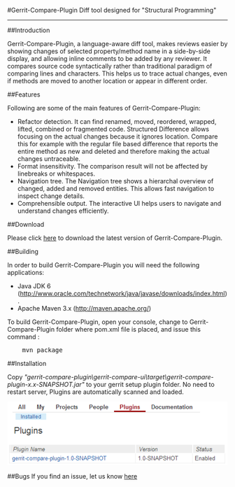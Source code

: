 #Gerrit-Compare-Plugin
Diff tool designed for "Structural Programming"

-------------------------

##Introduction

 Gerrit-Compare-Plugin, a language-aware diff tool, makes reviews easier by showing changes of selected property/method name in a side-by-side display, and allowing inline comments to be added by any reviewer. It compares source code  syntactically rather than traditional paradigm of comparing lines and characters. This helps us to trace actual changes, even if methods are moved to another location or appear in different order.


##Features

 Following are some of the main features of Gerrit-Compare-Plugin:

- Refactor detection. It can find renamed, moved, reordered, wrapped, lifted, combined or fragmented code. Structured Difference allows focusing on the actual changes because it ignores location. Compare this for example with the regular file based difference that reports the entire method as new and deleted and therefore making the actual changes untraceable.
- Format insensitivity. The comparison result will not be affected by linebreaks or whitespaces.
- Navigation tree. The Navigation tree shows a hierarchal overview of changed, added and removed entities. This allows fast navigation to inspect change details.
- Comprehensible output. The interactive UI helps users to navigate and understand changes efficiently.


##Download

Please click [here](https://github.com/amitanjani/gerrit-compare-plugin/archive/master.zip) to download the latest version of Gerrit-Compare-Plugin.


##Building

In order to build Gerrit-Compare-Plugin you will need the following applications:

- Java JDK 6 (http://www.oracle.com/technetwork/java/javase/downloads/index.html).
- Apache Maven 3.x (http://maven.apache.org/)

To build Gerrit-Compare-Plugin, open your console, change to Gerrit-Compare-Plugin folder where pom.xml file is placed, and issue this command :

<pre>
    mvn package
</pre>


##Installation

Copy *"gerrit-compare-plugin\gerrit-compare-ui\target\gerrit-compare-plugin-x.x-SNAPSHOT.jar"* to your gerrit setup plugin folder. No need to restart server, Plugins are automatically scanned and loaded.

![Alt text](GerritPluginList.png "Gerrit Plugins")


##Bugs
If you find an issue, let us know [here](https://github.com/sans-sense/GerritStructuralComparatorPlugin/issues?page=1&state=open) 


